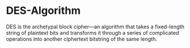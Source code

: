 # DES-Algorithm
DES is the archetypal block cipher—an algorithm that takes a fixed-length string of plaintext bits and transforms it through a series of complicated operations into another ciphertext bitstring of the same length.
